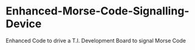 # Enhanced-Morse-Code-Signalling-Device
Enhanced Code to drive a T.I. Development Board to signal Morse Code
